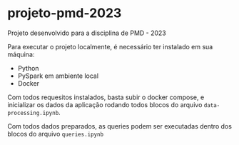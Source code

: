# projeto-pmd-2023

Projeto desenvolvido para a disciplina de PMD - 2023

Para executar o projeto localmente, é necessário ter instalado em sua máquina:
* Python
* PySpark em ambiente local
* Docker

Com todos requesitos instalados, basta subir o docker compose, e inicializar os dados da aplicação rodando todos blocos do arquivo ```data-processing.ipynb```. 

Com todos dados preparados, as queries podem ser executadas dentro dos blocos do arquivo ```queries.ipynb```

